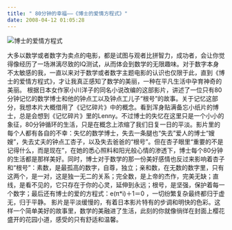 ```yaml
---
title: " 80分钟的幸福——《博士的爱情方程式》"
date: 2008-04-12 01:05:28
---
```


![博士的爱情方程式](../../../images/2008/boshi.jpg) 

大多以数学或者数字为卖点的电影，都是试图与观者比拼智力，成功者，会让你觉得像经历了一场淋漓尽致的IQ测试，从而体会到数学的无限趣味。对于数字本身不太敏感的我，一直以来对于数学或者数字主题电影的认识也仅限于此，直到《博士的爱情方程式》，才让我真正感知了数学的美丽，一种在平凡生活中孕育神奇的美丽。 根据日本女作家小川洋子的同名小说改编的这部影片，讲述了一位只有80分钟记忆的数学博士和他的钟点工以及钟点工儿子“根号”的故事。关于记忆这部分，我想本片大概借用了《记忆碎片》中的概念。看到浑身贴满备忘小纸片的博士，总是会想到《记忆碎片》里的Lenny。不过博士的失忆在这里只是一个小小的象征，80分钟循环的生活，只是在概念上浓缩了我们日复一日的平淡。影片里的每个人都有各自的不幸：失忆的数学博士，失去一条腿也“失去”爱人的博士“嫂嫂”，失去丈夫的钟点工杏子，以及失去爸爸的“根号”。但在杏子眼里“重要的不是记得什么，而是现在”，在她的悉心照料和阳光般心情的渗透下，博士每个80分钟的生活都是那样美好。同时，博士对于数学的那一份美好感情也反过来影响着杏子和“根号”：素数，是最孤高的数字，自尊，独立；亲和数，在无数的数字里，只有这两个，是一对，这是独一无二的关系；完全数，是上帝的杰作，完美无缺；直线，是看不见的，它只存在于你的心灵，延伸到永远；根号，是坚强，保护着每一个数字；最后还有博士的爱的方程式：e(π*i)＋1＝0 ，一切纷繁复杂最终都归于虚无，归于平静。 影片是平淡缓慢的，有着日本影片特有的步调和明快的色彩。这样一个简单美好的故事里，数学的美融进了生活，此刻的你就像徜徉在封面上樱花盛开的花园小道，感受的只有舒适和温馨。